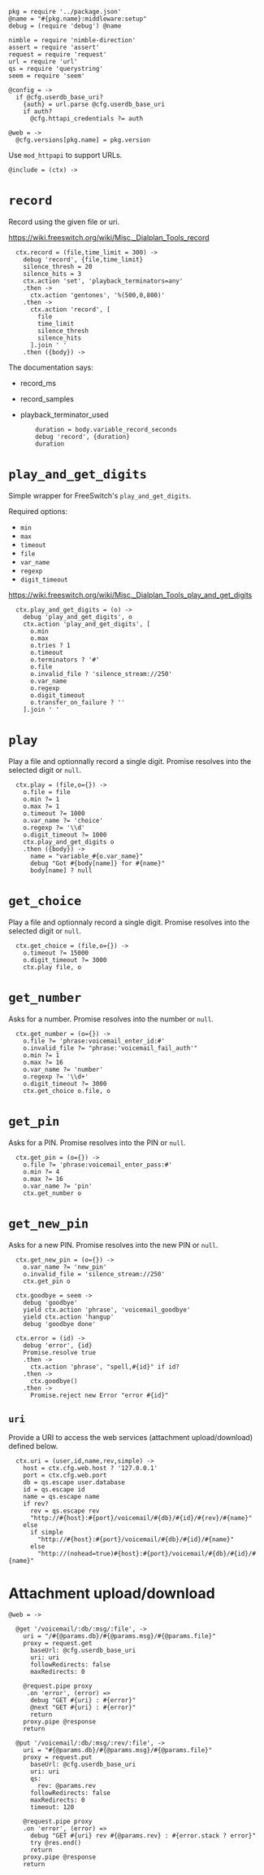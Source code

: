     pkg = require '../package.json'
    @name = "#{pkg.name}:middleware:setup"
    debug = (require 'debug') @name

    nimble = require 'nimble-direction'
    assert = require 'assert'
    request = require 'request'
    url = require 'url'
    qs = require 'querystring'
    seem = require 'seem'

    @config = ->
      if @cfg.userdb_base_uri?
        {auth} = url.parse @cfg.userdb_base_uri
        if auth?
          @cfg.httapi_credentials ?= auth

    @web = ->
      @cfg.versions[pkg.name] = pkg.version

Use `mod_httpapi` to support URLs.

    @include = (ctx) ->


`record`
========

Record using the given file or uri.

https://wiki.freeswitch.org/wiki/Misc._Dialplan_Tools_record

      ctx.record = (file,time_limit = 300) ->
        debug 'record', {file,time_limit}
        silence_thresh = 20
        silence_hits = 3
        ctx.action 'set', 'playback_terminators=any'
        .then ->
          ctx.action 'gentones', '%(500,0,800)'
        .then ->
          ctx.action 'record', [
            file
            time_limit
            silence_thresh
            silence_hits
          ].join ' '
        .then ({body}) ->

The documentation says:
- record_ms
- record_samples
- playback_terminator_used

          duration = body.variable_record_seconds
          debug 'record', {duration}
          duration

`play_and_get_digits`
=====================

Simple wrapper for FreeSwitch's `play_and_get_digits`.

Required options:
- `min`
- `max`
- `timeout`
- `file`
- `var_name`
- `regexp`
- `digit_timeout`


https://wiki.freeswitch.org/wiki/Misc._Dialplan_Tools_play_and_get_digits

      ctx.play_and_get_digits = (o) ->
        debug 'play_and_get_digits', o
        ctx.action 'play_and_get_digits', [
          o.min
          o.max
          o.tries ? 1
          o.timeout
          o.terminators ? '#'
          o.file
          o.invalid_file ? 'silence_stream://250'
          o.var_name
          o.regexp
          o.digit_timeout
          o.transfer_on_failure ? ''
        ].join ' '

`play`
======

Play a file and optionnally record a single digit.
Promise resolves into the selected digit or `null`.

      ctx.play = (file,o={}) ->
        o.file = file
        o.min ?= 1
        o.max ?= 1
        o.timeout ?= 1000
        o.var_name ?= 'choice'
        o.regexp ?= '\\d'
        o.digit_timeout ?= 1000
        ctx.play_and_get_digits o
        .then ({body}) ->
          name = "variable_#{o.var_name}"
          debug "Got #{body[name]} for #{name}"
          body[name] ? null

`get_choice`
========

Play a file and optionnaly record a single digit.
Promise resolves into the selected digit or `null`.

      ctx.get_choice = (file,o={}) ->
        o.timeout ?= 15000
        o.digit_timeout ?= 3000
        ctx.play file, o

`get_number`
============

Asks for a number.
Promise resolves into the number or `null`.

      ctx.get_number = (o={}) ->
        o.file ?= 'phrase:voicemail_enter_id:#'
        o.invalid_file ?= "phrase:'voicemail_fail_auth'"
        o.min ?= 1
        o.max ?= 16
        o.var_name ?= 'number'
        o.regexp ?= '\\d+'
        o.digit_timeout ?= 3000
        ctx.get_choice o.file, o

`get_pin`
=========

Asks for a PIN.
Promise resolves into the PIN or `null`.

      ctx.get_pin = (o={}) ->
        o.file ?= 'phrase:voicemail_enter_pass:#'
        o.min ?= 4
        o.max ?= 16
        o.var_name ?= 'pin'
        ctx.get_number o

`get_new_pin`
=============

Asks for a new PIN.
Promise resolves into the new PIN or `null`.

      ctx.get_new_pin = (o={}) ->
        o.var_name ?= 'new_pin'
        o.invalid_file = 'silence_stream://250'
        ctx.get_pin o

      ctx.goodbye = seem ->
        debug 'goodbye'
        yield ctx.action 'phrase', 'voicemail_goodbye'
        yield ctx.action 'hangup'
        debug 'goodbye done'

      ctx.error = (id) ->
        debug 'error', {id}
        Promise.resolve true
        .then ->
          ctx.action 'phrase', "spell,#{id}" if id?
        .then ->
          ctx.goodbye()
        .then ->
          Promise.reject new Error "error #{id}"

`uri`
-----

Provide a URI to access the web services (attachment upload/download) defined below.

      ctx.uri = (user,id,name,rev,simple) ->
        host = ctx.cfg.web.host ? '127.0.0.1'
        port = ctx.cfg.web.port
        db = qs.escape user.database
        id = qs.escape id
        name = qs.escape name
        if rev?
          rev = qs.escape rev
          "http://#{host}:#{port}/voicemail/#{db}/#{id}/#{rev}/#{name}"
        else
          if simple
            "http://#{host}:#{port}/voicemail/#{db}/#{id}/#{name}"
          else
            "http://(nohead=true)#{host}:#{port}/voicemail/#{db}/#{id}/#{name}"

Attachment upload/download
==========================

    @web = ->

      @get '/voicemail/:db/:msg/:file', ->
        uri = "/#{@params.db}/#{@params.msg}/#{@params.file}"
        proxy = request.get
          baseUrl: @cfg.userdb_base_uri
          uri: uri
          followRedirects: false
          maxRedirects: 0

        @request.pipe proxy
         .on 'error', (error) =>
          debug "GET #{uri} : #{error}"
          @next "GET #{uri} : #{error}"
          return
        proxy.pipe @response
        return

      @put '/voicemail/:db/:msg/:rev/:file', ->
        uri = "#{@params.db}/#{@params.msg}/#{@params.file}"
        proxy = request.put
          baseUrl: @cfg.userdb_base_uri
          uri: uri
          qs:
            rev: @params.rev
          followRedirects: false
          maxRedirects: 0
          timeout: 120

        @request.pipe proxy
        .on 'error', (error) =>
          debug "GET #{uri} rev #{@params.rev} : #{error.stack ? error}"
          try @res.end()
          return
        proxy.pipe @response
        return
